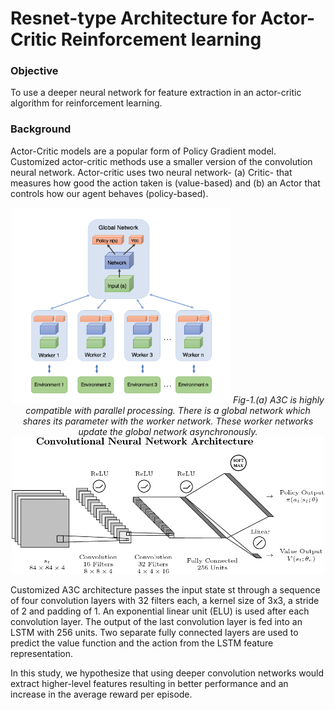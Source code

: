 # Resnet-type Architecture for Actor-Critic Reinforcement learning
### Objective 
To use a deeper neural network for feature extraction in an actor-critic algorithm for reinforcement learning.

### Background
Actor-Critic models are a popular form of Policy Gradient model. Customized actor-critic methods use a smaller version of the convolution neural network. Actor-critic uses two neural network- (a) Critic- that measures how good the action taken is (value-based) and (b) an Actor that controls how our agent behaves (policy-based).
<p align="center">
<img src="imgs/figure1.png" width="350" title="hover text"> 
<em> Fig-1.(a) A3C is highly compatible with parallel processing. There is a global network which shares its parameter with the worker network. These worker networks update the global network asynchronously.</em>
<img src="imgs/figure2.png" width="500" alt="accessibility text">
</p>


Customized A3C architecture passes the input state st through a sequence of four convolution layers with 32 filters each, a kernel size of 3x3, a stride of 2 and padding of 1. An exponential
linear unit (ELU) is used after each convolution layer. The output of the last convolution layer is fed into an LSTM with 256 units. Two separate fully connected layers are used to predict the value function and the action from the LSTM feature representation.

In this study, we hypothesize that using deeper convolution networks would extract higher-level features resulting in better performance and an increase in the average reward per episode.

